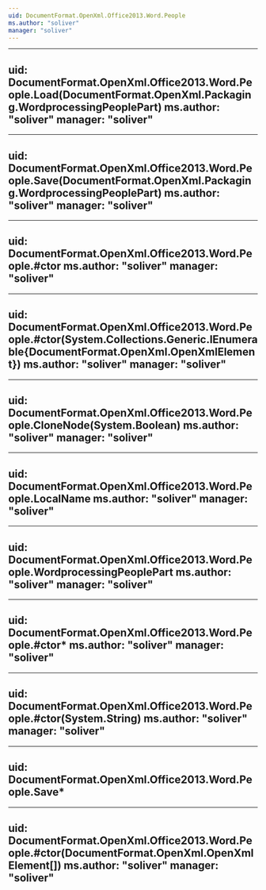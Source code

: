 ```yaml
---
uid: DocumentFormat.OpenXml.Office2013.Word.People
ms.author: "soliver"
manager: "soliver"
---
```


---
uid: DocumentFormat.OpenXml.Office2013.Word.People.Load(DocumentFormat.OpenXml.Packaging.WordprocessingPeoplePart)
ms.author: "soliver"
manager: "soliver"
---

---
uid: DocumentFormat.OpenXml.Office2013.Word.People.Save(DocumentFormat.OpenXml.Packaging.WordprocessingPeoplePart)
ms.author: "soliver"
manager: "soliver"
---

---
uid: DocumentFormat.OpenXml.Office2013.Word.People.#ctor
ms.author: "soliver"
manager: "soliver"
---

---
uid: DocumentFormat.OpenXml.Office2013.Word.People.#ctor(System.Collections.Generic.IEnumerable{DocumentFormat.OpenXml.OpenXmlElement})
ms.author: "soliver"
manager: "soliver"
---

---
uid: DocumentFormat.OpenXml.Office2013.Word.People.CloneNode(System.Boolean)
ms.author: "soliver"
manager: "soliver"
---

---
uid: DocumentFormat.OpenXml.Office2013.Word.People.LocalName
ms.author: "soliver"
manager: "soliver"
---

---
uid: DocumentFormat.OpenXml.Office2013.Word.People.WordprocessingPeoplePart
ms.author: "soliver"
manager: "soliver"
---

---
uid: DocumentFormat.OpenXml.Office2013.Word.People.#ctor*
ms.author: "soliver"
manager: "soliver"
---

---
uid: DocumentFormat.OpenXml.Office2013.Word.People.#ctor(System.String)
ms.author: "soliver"
manager: "soliver"
---

---
uid: DocumentFormat.OpenXml.Office2013.Word.People.Save*
---

---
uid: DocumentFormat.OpenXml.Office2013.Word.People.#ctor(DocumentFormat.OpenXml.OpenXmlElement[])
ms.author: "soliver"
manager: "soliver"
---
